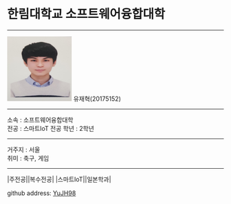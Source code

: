 # 한림대학교 소프트웨어융합대학
---
<img src=YJH.jpg height=150 width=150>
유재혁(20175152)

---

소속 : 소프트웨어융합대학   
전공 : 스마트IoT 전공
학년 : 2학년

----------------

거주지 : 서울   
취미 : 축구, 게임   

----------
|주전공||복수전공|
|스마트IoT||일본학과|





github address: [YuJH98][github]    

[github]:http://github.com/YuJH98


